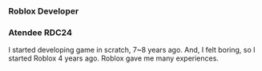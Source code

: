 ### Roblox Developer

### Atendee RDC24

I started developing game in scratch, 7~8 years ago.
And, I felt boring, so I started Roblox 4 years ago.
Roblox gave me many experiences.
